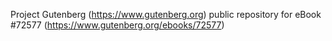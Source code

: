 Project Gutenberg (https://www.gutenberg.org) public repository
for eBook #72577 (https://www.gutenberg.org/ebooks/72577)
